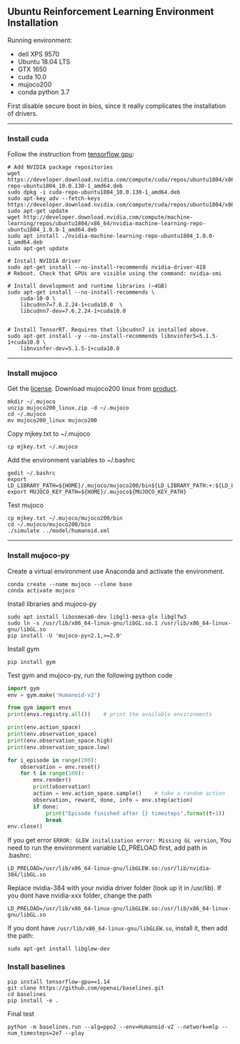 ## Ubuntu Reinforcement Learning Environment Installation

Running environment:
* dell XPS 9570
* Ubuntu 18.04 LTS
* GTX 1650
* cuda 10.0
* mujoco200
* conda python 3.7

First disable secure boot in bios, since it really complicates the installation of drivers.

---------

### Install cuda

Follow the instruction from [tensorflow gpu](https://www.tensorflow.org/install/gpu):

``` shell
# Add NVIDIA package repositories
wget https://developer.download.nvidia.com/compute/cuda/repos/ubuntu1804/x86_64/cuda-repo-ubuntu1804_10.0.130-1_amd64.deb
sudo dpkg -i cuda-repo-ubuntu1804_10.0.130-1_amd64.deb
sudo apt-key adv --fetch-keys https://developer.download.nvidia.com/compute/cuda/repos/ubuntu1804/x86_64/7fa2af80.pub
sudo apt-get update
wget http://developer.download.nvidia.com/compute/machine-learning/repos/ubuntu1804/x86_64/nvidia-machine-learning-repo-ubuntu1804_1.0.0-1_amd64.deb
sudo apt install ./nvidia-machine-learning-repo-ubuntu1804_1.0.0-1_amd64.deb
sudo apt-get update

# Install NVIDIA driver
sudo apt-get install --no-install-recommends nvidia-driver-418
# Reboot. Check that GPUs are visible using the command: nvidia-smi

# Install development and runtime libraries (~4GB)
sudo apt-get install --no-install-recommends \
    cuda-10-0 \
    libcudnn7=7.6.2.24-1+cuda10.0  \
    libcudnn7-dev=7.6.2.24-1+cuda10.0


# Install TensorRT. Requires that libcudnn7 is installed above.
sudo apt-get install -y --no-install-recommends libnvinfer5=5.1.5-1+cuda10.0 \
    libnvinfer-dev=5.1.5-1+cuda10.0
```

------------

### Install mujoco

Get the [license](https://www.roboti.us/license.html). Download mujoco200 linux from [product](https://www.roboti.us/index.html).

``` shell
mkdir ~/.mujoco
unzip mujoco200_linux.zip -d ~/.mujoco
cd ~/.mujoco
mv mujoco200_linux mujoco200
```

Copy mjkey.txt to ~/.mujoco

``` shell
cp mjkey.txt ~/.mujoco
```

Add the environment variables to ~/.bashrc

``` shell
gedit ~/.bashrc
export LD_LIBRARY_PATH=${HOME}/.mujoco/mujoco200/bin${LD_LIBRARY_PATH:+:${LD_LIBRARY_PATH}}
export MUJOCO_KEY_PATH=${HOME}/.mujoco${MUJOCO_KEY_PATH}
```

Test mujoco

``` shell
cp mjkey.txt ~/.mujoco/mujoco200/bin
cd ~/.mujoco/mujoco200/bin
./simulate ../model/humanoid.xml
```

----------

### Install mujoco-py

Create a virtual environment use Anaconda and activate the environment. 

``` shell
conda create --name mujoco --clone base
conda activate mujoco
```

Install libraries and mujoco-py

``` shell
sudo apt install libosmesa6-dev libgl1-mesa-glx libglfw3 
sudo ln -s /usr/lib/x86_64-linux-gnu/libGL.so.1 /usr/lib/x86_64-linux-gnu/libGL.so
pip install -U 'mujoco-py<2.1,>=2.0'
```

Install gym

``` shell
pip install gym
```

Test gym and mujoco-py, run the following python code

``` python
import gym
env = gym.make('Humanoid-v2')

from gym import envs
print(envs.registry.all())    # print the available environments

print(env.action_space)
print(env.observation_space)
print(env.observation_space.high)
print(env.observation_space.low)

for i_episode in range(200):
    observation = env.reset()
    for t in range(100):
        env.render()
        print(observation)
        action = env.action_space.sample()    # take a random action
        observation, reward, done, info = env.step(action)
        if done:
            print("Episode finished after {} timesteps".format(t+1))
            break
env.close()
```

If you get error `ERROR: GLEW initalization error: Missing GL version`, You need to run the environment variable LD_PRELOAD first, add path in .bashrc:

``` shell
LD_PRELOAD=/usr/lib/x86_64-linux-gnu/libGLEW.so:/usr/lib/nvidia-384/libGL.so
```

Replace nvidia-384 with your nvidia driver folder (look up it in /usr/lib). If you dont have nvidia-xxx folder, change the path

``` shell
LD_PRELOAD=/usr/lib/x86_64-linux-gnu/libGLEW.so:/usr/lib/x86_64-linux-gnu/libGL.so
```

If you dont have `/usr/lib/x86_64-linux-gnu/libGLEW.so`, install it, then add the path:

``` shell
sudo apt-get install libglew-dev
```

### Install baselines

``` shell
pip install tensorflow-gpu==1.14
git clone https://github.com/openai/baselines.git
cd baselines
pip install -e .
```

Final test

``` shell
python -m baselines.run --alg=ppo2 --env=Humanoid-v2 --network=mlp --num_timesteps=2e7 --play
```